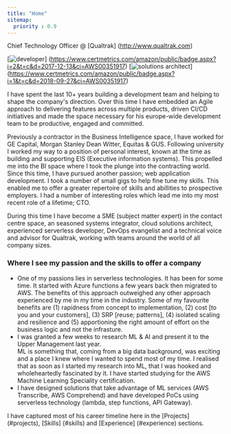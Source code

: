 ```yaml
---
title: "Home"
sitemap:
  priority : 0.9
---
```


Chief Technology Officer @ [Qualtrak] (http://www.qualtrak.com)

[![developer](/img/aws-developer-badge.png)] (https://www.certmetrics.com/amazon/public/badge.aspx?i=2&t=c&d=2017-12-13&ci=AWS00351917)
[![solutions architect](/img/aws-solutions-architect-badge.png)] (https://www.certmetrics.com/amazon/public/badge.aspx?i=1&t=c&d=2018-09-27&ci=AWS00351917)

I have spent the last 10+ years building a development team and helping to shape the company's direction.  Over this time I have embedded an Agile approach to delivering features across multiple products, driven CI/CD initiatives and made the space necessary for his europe-wide development team to be productive, engaged and committed.  

Previously a contractor in the Business Intelligence space, I have worked for GE Capital, Morgan Stanley Dean Witter, Equitas & GUS.  Following university I worked my way to a position of personal interest, known at the time as building and supporting EIS (Executive information systems).  This propelled me into the BI space where I took the plunge into the contracting world.  Since this time, I have pursued another passion; web application development.  I took a number of small gigs to help fine tune my skills.  This enabled me to offer a greater repertoire of skills and abillities to prospective employers.  I had a number of interesting roles which lead me into my most recent role of a lifetime; CTO.  

During this time I have become a SME (subject matter expert) in the contact centre space, an seasoned systems integrator, cloud solutions architect,  experienced serverless developer, DevOps evangelist and a technical voice and advisor for Qualtrak, working with teams around the world of all company sizes.

### Where I see my passion and the skills to offer a company

- One of my passions lies in serverless technologies.  It has been for some time.  It started with Azure functions a few years back then migrated to AWS.  The benefits of this approach outweighed any other approach experienced by me in my time in the industry.  Some of my favourite benefits are (1) rapidness from concept to implementation, (2) cost [to you and your customers], (3) SRP [reuse; patterns], (4) isolated scaling and resilience and (5) apportioning the right amount of effort on the business logic and not the infrasture.  
- I was granted a few weeks to research ML & AI and present it to the Upper Management last year.  
ML is something that, coming from a big data background, was exciting and a place I knew where I wanted to spend most of my time.  I realised that as soon as I started my research into ML, that I was hooked and wholeheartedly fascinated by it.  I have started studying for the AWS Machine Learning Speciality certification.
- I have designed solutions that take advantage of ML services (AWS Transcribe, AWS Comprehend) and have developed PoCs using serverless technology (lambda, step functions, API Gateway).


I have captured most of his career timeline here in the [Projects] (#projects), [Skills] (#skills) and [Experience] (#experience) sections.
